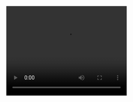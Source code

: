 <video width="320" height="240" controls>
  <source src="https://drive.google.com/file/d/10Z3yAvYunalQ1fJ5S0JtihZpqmgZYW62/preview" type="video/mp4">
</video>
